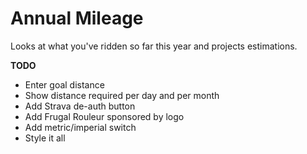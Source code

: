 Annual Mileage
==============

Looks at what you've ridden so far this year and projects estimations.

**TODO**

* Enter goal distance
* Show distance required per day and per month
* Add Strava de-auth button
* Add Frugal Rouleur sponsored by logo
* Add metric/imperial switch
* Style it all